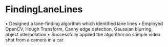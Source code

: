 # FindingLaneLines
 • Designed a lane-finding algorithm which identified lane lines • Employed OpenCV, Hough Transform, Canny edge detection, Gaussian blurring, object interpolation • Successfully applied the algorithm on sample video shot from a camera in a car
